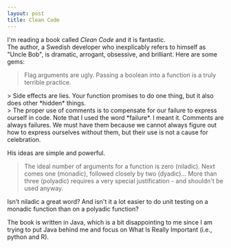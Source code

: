 ```yaml
---
layout: post
title: Clean Code
---
```


I'm reading a book called *Clean Code* and it is fantastic.  
The author, a Swedish developer who inexplicably refers to himself as "Uncle Bob", is dramatic, arrogant, obsessive, and brilliant.
Here are some gems:
> Flag arguments are ugly.  Passing a boolean into a function is a truly terrible practice.

<div></div>
> Side effects are lies.  Your function promises to do one thing, but it also does other *hidden* things.  

<div></div>
> The proper use of comments is to compensate for our failure to express ourself in code.  Note that I used the word *failure*.  I meant it.  Comments are always failures.  We must have them because we cannot always figure out how to express ourselves without them, but their use is not a cause for celebration.

His ideas are simple and powerful.  
> The ideal number of arguments for a function is zero (niladic).  Next comes one (monadic), followed closely by two (dyadic)... More than three (polyadic) requires a very special justification  - and shouldn't be used anyway.  

Isn't niladic a great word? And isn't it a lot easier to do unit testing on a monadic function than on a polyadic function?

The book is written in Java, which is a bit disappointing to me since I am trying to put Java behind me and focus on What Is Really Important (i.e., python and R).  
